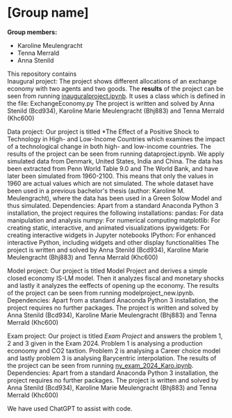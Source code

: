 # \[Group name\]

**Group members:**
- Karoline Meulengracht
- Tenna Merrald
- Anna Stenild

This repository contains  
Inaugural project: 
The project shows different allocations of an exchange economy with two agents and two goods. 
The **results** of the project can be seen from running [inauguralproject.ipynb](inauguralproject.ipynb).
It uses a class which is defined in the file: ExchangeEconomy.py
The project is written and solved by Anna Stenild (Bcd934), Karoline Marie Meulengracht (Bhj883) and Tenna Merrald (Khc600)

Data project:
Our project is titled *The Effect of a Positive Shock to Technology in High- and Low-Income Countries which examines the impact of a technological change in both high- and low-income countries.
The results of the project can be seen from running dataproject.ipynb.
We apply simulated data from Denmark, United States, India and China. The data has been extracted from Penn World Table 9.0 and The World Bank, and have later been simulated from 1960-2100. This means that only the values in 1960 are actual values which are not simulated. The whole dataset have been used in a previous bachelor's thesis (author: Karoline M. Meulengracht), where the data has been used in a Green Solow Model and thus simulated.
Dependencies: Apart from a standard Anaconda Python 3 installation, the project requires the following installations:
pandas: For data manipulation and analysis numpy: For numerical computing matplotlib: For creating static, interactive, and animated visualizations ipywidgets: For creating interactive widgets in Jupyter notebooks IPython: For enhanced interactive Python, including widgets and other display functionalities
The project is written and solved by Anna Stenild (Bcd934), Karoline Marie Meulengracht (Bhj883) and Tenna Merrald (Khc600)


Model project:
Our project is titled Model Project and derives a simple closed economy IS-LM model. Then it analyzes fiscal and monetary shocks and lastly it analyzes the eeffects of opening up the economy.
The results of the project can be seen from running modelproject_new.ipynb.
Dependencies: Apart from a standard Anaconda Python 3 installation, the project requires no further packages.
The project is written and solved by Anna Stenild (Bcd934), Karoline Marie Meulengracht (Bhj883) and Tenna Merrald (Khc600)

Exam project:
Our project is titled *Exam Project* and answers the problem 1, 2 and 3 given in the Exam 2024. Problem 1 is analysing a production econoomy and CO2 taxtion. Problem 2 is analysing a Career choice model and lastly problem 3 is analysing Barycentric interpolation. 
The results of the project can be seen from running [ny_exam_2024_Karo.ipynb](examproject.ipynb).
Dependencies: Apart from a standard Anaconda Python 3 installation, the project requires no further packages.
The project is written and solved by Anna Stenild (Bcd934), Karoline Marie Meulengracht (Bhj883) and Tenna Merrald (Khc600)


We have used ChatGPT to assist with code.




